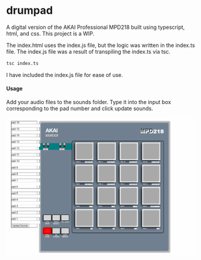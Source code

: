 # drumpad

A digital version of the AKAI Professional MPD218 built using typescript, html, and css. This project is a WIP.

The index.html uses the index.js file, but the logic was written in the index.ts file.
The index.js file was a result of transpiling the index.ts via tsc.

```bash
tsc index.ts
```

I have included the index.js file for ease of use.

#### Usage

Add your audio files to the sounds folder. Type it into the input box corresponding to the pad number and click update sounds.

![](./demo/drumpad.gif)
